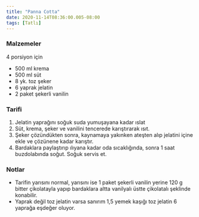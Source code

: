 ```yaml
---
title: "Panna Cotta"
date: 2020-11-14T08:36:00.005-08:00
tags: [Tatlı]
---
```


### Malzemeler

4 porsiyon için

- 500 ml krema
- 500 ml süt
- 8 yk. toz şeker
- 6 yaprak jelatin
- 2 paket şekerli vanilin

### Tarifi

1. Jelatin yaprağını soğuk suda yumuşayana kadar ıslat
2. Süt, krema, şeker ve vanilini tencerede karıştırarak ısıt.
3. Şeker çözündükten sonra, kaynamaya yakınken ateşten alıp jelatini içine ekle ve çözünene kadar karıştır.
4. Bardaklara paylaştırıp ılıyana kadar oda sıcaklığında, sonra 1 saat buzdolabında soğut. Soğuk servis et.

### Notlar

- Tarifin yarısını normal, yarısını ise 1 paket şekerli vanilin yerine 120 g bitter çikolatayla yapıp bardaklara altta vanilyalı üstte çikolatalı şeklinde konabilir.
- Yaprak değil toz jelatin varsa sanırım 1,5 yemek kaşığı toz jelatin 6 yaprağa eşdeğer oluyor.
